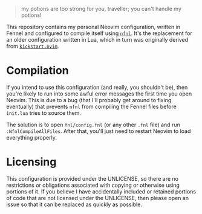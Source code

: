> my potions are too strong for you, traveller; you can't handle my potions!

This repository contains my personal Neovim configuration, written in Fennel and configured to compile itself using [`nfnl`](https://github.com/Olical/nfnl). It's the replacement for an older configuration written in Lua, which in turn was originally derived from [`kickstart.nvim`](https://github.com/nvim-lua/kickstart.nvim/tree/master).

# Compilation
If you intend to use this configuration (and really, you shouldn't be), then you're likely to run into some awful error messages the first time you open Neovim. This is due to a bug (that I'll probably get around to fixing eventually) that prevents `nfnl` from compiling the Fennel files before `init.lua` tries to source them.

The solution is to open `fnl/config.fnl` (or any other `.fnl` file) and run `:NfnlCompileAllFiles`. After that, you'll just need to restart Neovim to load everything properly.

# Licensing
This configuration is provided under the UNLICENSE, so there are no restrictions or obligations associated with copying or otherwise using portions of it. If you believe I have accidentally included or retained portions of code that are not licensed under the UNLICENSE, then please open an issue so that it can be replaced as quickly as possible.
